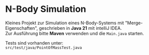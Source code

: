 # N-Body Simulation

Kleines Projekt zur Simulation eines N-Body-Systems mit "Merge-Eigenschaften", geschrieben in **Java 21** mit intelliJ IDEA.  
Zur Ausführung bitte **Maven** verwenden und die `Main.java` starten.  

Tests sind vorhanden unter:  
`src/test/java/PointOfMassTest.java`